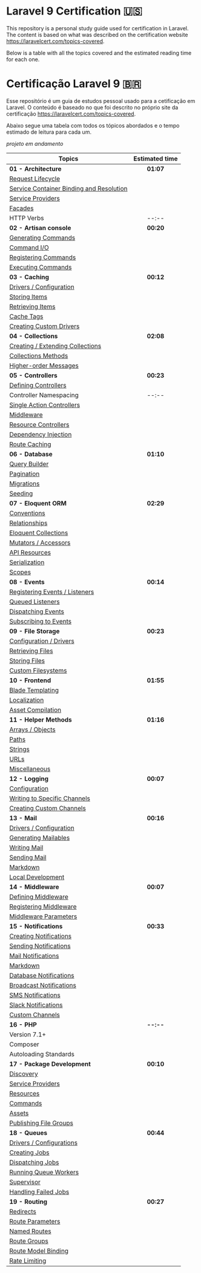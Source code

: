 # Laravel 9 Certification 🇺🇸
This repository is a personal study guide used for certification in Laravel.
The content is based on what was described on the certification website https://laravelcert.com/topics-covered.

Below is a table with all the topics covered and the estimated reading time for each one.

# Certificação Laravel 9 🇧🇷

Esse repositório é um guia de estudos pessoal usado para a cetificação em Laravel.
O conteúdo é baseado no que foi descrito no próprio site da certificação https://laravelcert.com/topics-covered.

Abaixo segue uma tabela com todos os tópicos abordados e o tempo estimado de leitura para cada um.

*projeto em andamento* 

| Topics                                                                                                                             | Estimated time |
|------------------------------------------------------------------------------------------------------------------------------------|:--------------:|
| **01 - Architecture**                                                                                                              |   **01:07**    |
| <a href="https://laravel.com/docs/9.x/lifecycle" target="_blank">Request Lifecycle</a>                                             |
| <a href="https://laravel.com/docs/9.x/container" target="_blank">Service Container Binding and Resolution</a>                      |
| <a href="https://laravel.com/docs/9.x/providers" target="_blank">Service Providers</a>                                             |
| <a href="https://laravel.com/docs/9.x/facades" target="_blank">Facades</a>                                                         |
| HTTP Verbs                                                                                                                         |     --:--      |
| **02 - Artisan console**                                                                                                           |   **00:20**    |
| <a href="https://laravel.com/docs/9.x/artisan#generating-commands" target="_blank">Generating Commands</a>                         |
| <a href="https://laravel.com/docs/9.x/artisan#command-io" target="_blank">Command I/O</a>                                          |
| <a href="https://laravel.com/docs/9.x/artisan#registering-commands" target="_blank">Registering Commands</a>                       |
| <a href="https://laravel.com/docs/9.x/artisan#programmatically-executing-commands" target="_blank">Executing Commands</a>          |
| **03 - Caching**                                                                                                                   |   **00:12**    |
| <a href="https://laravel.com/docs/9.x/cache#configuration" target="_blank">Drivers / Configuration</a>                             |
| <a href="https://laravel.com/docs/9.x/cache#storing-items-in-the-cache" target="_blank">Storing Items</a>                          |
| <a href="https://laravel.com/docs/9.x/cache#retrieving-items-from-the-cache" target="_blank">Retrieving Items</a>                  |
| <a href="https://laravel.com/docs/9.x/cache#cache-tags" target="_blank">Cache Tags</a>                                             |
| <a href="https://laravel.com/docs/9.x/cache#adding-custom-cache-drivers" target="_blank">Creating Custom Drivers</a>               |
| **04 - Collections**                                                                                                               |   **02:08**    |
| <a href="https://laravel.com/docs/9.x/collections#introduction" target="_blank">Creating / Extending Collections</a>               |
| <a href="https://laravel.com/docs/9.x/collections#available-methods" target="_blank">Collections Methods</a>                       |
| <a href="https://laravel.com/docs/9.x/collections#higher-order-messages" target="_blank">Higher-order Messages</a>                 |
| **05 - Controllers**                                                                                                               |   **00:23**    |
| <a href="https://laravel.com/docs/9.x/controllers#basic-controllers" target="_blank">Defining Controllers</a>                      |
| Controller Namespacing                                                                                                             |     --:--      |
| <a href="https://laravel.com/docs/9.x/controllers#single-action-controllers" target="_blank">Single Action Controllers</a>         |
| <a href="https://laravel.com/docs/9.x/controllers#controller-middleware" target="_blank">Middleware</a>                            |
| <a href="https://laravel.com/docs/9.x/controllers#resource-controllers" target="_blank">Resource Controllers</a>                   |
| <a href="https://laravel.com/docs/9.x/controllers#dependency-injection-and-controllers" target="_blank">Dependency Injection</a>   |
| <a href="https://laravel.com/docs/9.x/routing#route-caching" target="_blank">Route Caching</a>                                     |
| **06 - Database**                                                                                                                  |   **01:10**    |
| <a href="https://laravel.com/docs/9.x/queries" target="_blank">Query Builder</a>                                                   |
| <a href="https://laravel.com/docs/9.x/pagination" target="_blank">Pagination</a>                                                   |
| <a href="https://laravel.com/docs/9.x/migrations" target="_blank">Migrations</a>                                                   |
| <a href="https://laravel.com/docs/9.x/seeding" target="_blank">Seeding</a>                                                         |
| **07 - Eloquent ORM**                                                                                                              |   **02:29**    |
| <a href="https://laravel.com/docs/9.x/eloquent#eloquent-model-conventions" target="_blank">Conventions</a>                         |
| <a href="https://laravel.com/docs/9.x/eloquent-relationships" target="_blank">Relationships</a>                                    |
| <a href="https://laravel.com/docs/9.x/eloquent-collections" target="_blank">Eloquent Collections</a>                               |
| <a href="https://laravel.com/docs/9.x/eloquent-mutators" target="_blank">Mutators / Accessors</a>                                  |
| <a href="https://laravel.com/docs/9.x/eloquent-resources" target="_blank">API Resources</a>                                        |
| <a href="https://laravel.com/docs/9.x/eloquent-serialization" target="_blank">Serialization</a>                                    |
| <a href="https://laravel.com/docs/9.x/eloquent#query-scopes" target="_blank">Scopes</a>                                            |
| **08 - Events**                                                                                                                    |   **00:14**    |
| <a href="https://laravel.com/docs/9.x/events#generating-events-and-listeners" target="_blank">Registering Events / Listeners</a>   |
| <a href="https://laravel.com/docs/9.x/events#queued-event-listeners" target="_blank">Queued Listeners</a>                          |
| <a href="https://laravel.com/docs/9.x/events#dispatching-events" target="_blank">Dispatching Events</a>                            |
| <a href="https://laravel.com/docs/9.x/events#event-subscribers" target="_blank">Subscribing to Events</a>                          |
| **09 - File Storage**                                                                                                              |   **00:23**    |
| <a href="https://laravel.com/docs/9.x/filesystem#configuration" target="_blank">Configuration / Drivers</a>                        |
| <a href="https://laravel.com/docs/9.x/filesystem#retrieving-files" target="_blank">Retrieving Files</a>                            |
| <a href="https://laravel.com/docs/9.x/filesystem#storing-files" target="_blank">Storing Files</a>                                  |
| <a href="https://laravel.com/docs/9.x/filesystem#custom-filesystems" target="_blank">Custom Filesystems</a>                        |
| **10 - Frontend**                                                                                                                  |   **01:55**    |
| <a href="https://laravel.com/docs/9.x/blade" target="_blank">Blade Templating</a>                                                  |
| <a href="https://laravel.com/docs/9.x/localization#main-content" target="_blank">Localization</a>                                  |
| <a href="https://laravel.com/docs/9.x/vite" target="_blank">Asset Compilation</a>                                                  |
| **11 - Helper Methods**                                                                                                            |   **01:16**    |
| <a href="https://laravel.com/docs/9.x/helpers#arrays-and-objects-method-list" target="_blank">Arrays / Objects</a>                 |
| <a href="https://laravel.com/docs/9.x/helpers#paths-method-list" target="_blank">Paths</a>                                         |
| <a href="https://laravel.com/docs/9.x/helpers#strings-method-list" target="_blank">Strings</a>                                     |
| <a href="https://laravel.com/docs/9.x/helpers#urls-method-list" target="_blank">URLs</a>                                           |
| <a href="https://laravel.com/docs/9.x/helpers#miscellaneous-method-list" target="_blank">Miscellaneous</a>                         |
| **12 - Logging**                                                                                                                   |   **00:07**    |
| <a href="https://laravel.com/docs/9.x/logging#configuration" target="_blank">Configuration</a>                                     |
| <a href="https://laravel.com/docs/9.x/logging#writing-to-specific-channels" target="_blank">Writing to Specific Channels</a>       |
| <a href="https://laravel.com/docs/9.x/logging#creating-custom-channels-via-factories" target="_blank">Creating Custom Channels</a> |
| **13 - Mail**                                                                                                                      |   **00:16**    |
| <a href="https://laravel.com/docs/9.x/mail#introduction" target="_blank">Drivers / Configuration</a>                               |
| <a href="https://laravel.com/docs/9.x/mail#generating-mailables" target="_blank">Generating Mailables</a>                          |
| <a href="https://laravel.com/docs/9.x/mail#writing-mailables" target="_blank">Writing Mail</a>                                     |
| <a href="https://laravel.com/docs/9.x/mail#sending-mail" target="_blank">Sending Mail</a>                                          |
| <a href="https://laravel.com/docs/9.x/mail#markdown-mailables" target="_blank">Markdown</a>                                        |
| <a href="https://laravel.com/docs/9.x/mail#mail-and-local-development" target="_blank">Local Development</a>                       |
| **14 - Middleware**                                                                                                                |   **00:07**    |
| <a href="https://laravel.com/docs/9.x/middleware#defining-middleware" target="_blank">Defining Middleware</a>                      |
| <a href="https://laravel.com/docs/9.x/middleware#registering-middleware" target="_blank">Registering Middleware</a>                |
| <a href="https://laravel.com/docs/9.x/middleware#middleware-parameters" target="_blank">Middleware Parameters</a>                  |
| **15 - Notifications**                                                                                                             |   **00:33**    |
| <a href="https://laravel.com/docs/9.x/notifications#generating-notifications" target="_blank">Creating Notifications</a>           |
| <a href="https://laravel.com/docs/9.x/notifications#sending-notifications" target="_blank">Sending Notifications</a>               |
| <a href="https://laravel.com/docs/9.x/notifications#mail-notifications" target="_blank">Mail Notifications</a>                     |
| <a href="https://laravel.com/docs/9.x/notifications#markdown-mail-notifications" target="_blank">Markdown</a>                      |
| <a href="https://laravel.com/docs/9.x/notifications#database-notifications" target="_blank">Database Notifications</a>             |
| <a href="https://laravel.com/docs/9.x/notifications#broadcast-notifications" target="_blank">Broadcast Notifications</a>           |
| <a href="https://laravel.com/docs/9.x/notifications#sms-notifications" target="_blank">SMS Notifications</a>                       |
| <a href="https://laravel.com/docs/9.x/notifications#slack-notifications" target="_blank">Slack Notifications</a>                   |
| <a href="https://laravel.com/docs/9.x/notifications#custom-channels" target="_blank">Custom Channels</a>                           |
| **16 - PHP**                                                                                                                       |   **--:--**    |
| Version 7.1+                                                                                                                       |
| Composer                                                                                                                           |
| Autoloading Standards                                                                                                              |
| **17 - Package Development**                                                                                                       |   **00:10**    |
| <a href="https://laravel.com/docs/9.x/packages#package-discovery" target="_blank">Discovery</a>                                    |
| <a href="https://laravel.com/docs/9.x/packages#service-providers" target="_blank">Service Providers</a>                            |
| <a href="https://laravel.com/docs/9.x/packages#resources" target="_blank">Resources</a>                                            |
| <a href="https://laravel.com/docs/9.x/packages#commands" target="_blank">Commands</a>                                              |
| <a href="https://laravel.com/docs/9.x/packages#public-assets" target="_blank">Assets</a>                                           |
| <a href="https://laravel.com/docs/9.x/packages#publishing-file-groups" target="_blank">Publishing File Groups</a>                  |
| **18 - Queues**                                                                                                                    |   **00:44**    |
| <a href="https://laravel.com/docs/9.x/queues#driver-prerequisites" target="_blank">Drivers / Configurations</a>                    |
| <a href="https://laravel.com/docs/9.x/queues#creating-jobs" target="_blank">Creating Jobs</a>                                      |
| <a href="https://laravel.com/docs/9.x/queues#dispatching-jobs" target="_blank">Dispatching Jobs</a>                                |
| <a href="https://laravel.com/docs/9.x/queues#running-the-queue-worker" target="_blank">Running Queue Workers</a>                   |
| <a href="https://laravel.com/docs/9.x/queues#supervisor-configuration" target="_blank">Supervisor</a>                              |
| <a href="https://laravel.com/docs/9.x/queues#dealing-with-failed-jobs" target="_blank">Handling Failed Jobs</a>                    |
| **19 - Routing**                                                                                                                   |   **00:27**    |
| <a href="https://laravel.com/docs/9.x/routing#redirect-routes" target="_blank">Redirects</a>                    |
| <a href="https://laravel.com/docs/9.x/routing#route-parameters" target="_blank">Route Parameters</a>                    |
| <a href="https://laravel.com/docs/9.x/routing#named-routes" target="_blank">Named Routes</a>                    |
| <a href="https://laravel.com/docs/9.x/routing#route-groups" target="_blank">Route Groups</a>                    |
| <a href="https://laravel.com/docs/9.x/routing#route-model-binding" target="_blank">Route Model Binding</a>                    |
| <a href="https://laravel.com/docs/9.x/routing#rate-limiting" target="_blank">Rate Limiting</a>                    |